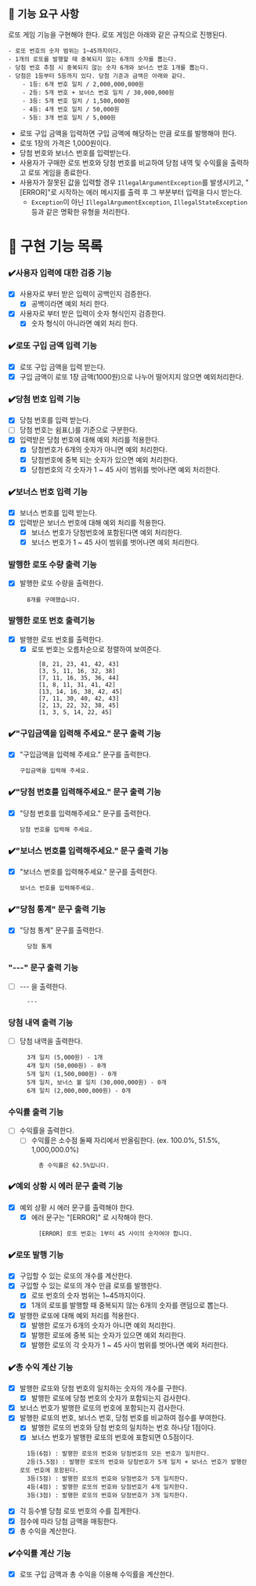 ## 🚀 기능 요구 사항

로또 게임 기능을 구현해야 한다. 로또 게임은 아래와 같은 규칙으로 진행된다.

```
- 로또 번호의 숫자 범위는 1~45까지이다.
- 1개의 로또를 발행할 때 중복되지 않는 6개의 숫자를 뽑는다.
- 당첨 번호 추첨 시 중복되지 않는 숫자 6개와 보너스 번호 1개를 뽑는다.
- 당첨은 1등부터 5등까지 있다. 당첨 기준과 금액은 아래와 같다.
    - 1등: 6개 번호 일치 / 2,000,000,000원
    - 2등: 5개 번호 + 보너스 번호 일치 / 30,000,000원
    - 3등: 5개 번호 일치 / 1,500,000원
    - 4등: 4개 번호 일치 / 50,000원
    - 5등: 3개 번호 일치 / 5,000원
```

- 로또 구입 금액을 입력하면 구입 금액에 해당하는 만큼 로또를 발행해야 한다.
- 로또 1장의 가격은 1,000원이다.
- 당첨 번호와 보너스 번호를 입력받는다.
- 사용자가 구매한 로또 번호와 당첨 번호를 비교하여 당첨 내역 및 수익률을 출력하고 로또 게임을 종료한다.
- 사용자가 잘못된 값을 입력할 경우 `IllegalArgumentException`를 발생시키고, "[ERROR]"로 시작하는 에러 메시지를 출력 후 그 부분부터 입력을 다시 받는다.
    - `Exception`이 아닌 `IllegalArgumentException`, `IllegalStateException` 등과 같은 명확한 유형을 처리한다.

# 📝 구현 기능 목록

### ✔️사용자 입력에 대한 검증 기능

- [x] 사용자로 부터 받은 입력이 공백인지 검증한다.
    - [x] 공백이라면 예외 처리 한다.
- [x] 사용자로 부터 받은 입력이 숫자 형식인지 검증한다.
    - [x] 숫자 형식이 아니라면 예외 처리 한다.

### ✔️로또 구입 금액 입력 기능

- [x] 로또 구입 금액을 입력 받는다.
- [x] 구입 금액이 로또 1장 금액(1000원)으로 나누어 떨어지지 않으면 예외처리한다.

### ✔️당첨 번호 입력 기능

- [x] 당첨 번호를 입력 받는다.
- [ ] 당첨 번호는 쉼표(,)를 기준으로 구분한다.
- [x] 입력받은 당첨 번호에 대해 예외 처리를 적용한다.
    - [x] 당첨번호가 6개의 숫자가 아니면 예외 처리한다.
    - [x] 당첨번호에 중복 되는 숫자가 있으면 예외 처리한다.
    - [x] 당첨번호의 각 숫자가 1 ~ 45 사이 범위를 벗어나면 예외 처리한다.

### ✔️보너스 번호 입력 기능

- [x] 보너스 번호를 입력 받는다.
- [x] 입력받은 보너스 번호에 대해 예외 처리를 적용한다.
    - [x] 보너스 번호가 당첨번호에 포함된다면 예외 처리한다.
    - [x] 보너스 번호가 1 ~ 45 사이 범위를 벗어나면 예외 처리한다.

### 발행한 로또 수량 출력 기능

- [x] 발행한 로또 수량을 출력한다.
  ```
    8개를 구매했습니다.
  ```

### 발행한 로또 번호 출력기능

- [x] 발행한 로또 번호를 출력한다.
    - [x] 로또 번호는 오름차순으로 정렬하여 보여준다.
      ```
        [8, 21, 23, 41, 42, 43]
        [3, 5, 11, 16, 32, 38]
        [7, 11, 16, 35, 36, 44]
        [1, 8, 11, 31, 41, 42]
        [13, 14, 16, 38, 42, 45]
        [7, 11, 30, 40, 42, 43]
        [2, 13, 22, 32, 38, 45]
        [1, 3, 5, 14, 22, 45]
      ```

### ✔️"구입금액을 입력해 주세요." 문구 출력 기능

- [x] "구입금액을 입력해 주세요." 문구를 출력한다.
  ```
  구입금액을 입력해 주세요.
  ```

### ✔️"당첨 번호를 입력해주세요." 문구 출력 기능

- [x] "당첨 번호를 입력해주세요." 문구를 출력한다.
  ```
  당첨 번호를 입력해 주세요.
  ```

### ✔️"보너스 번호를 입력해주세요." 문구 출력 기능

- [x] "보너스 번호를 입력해주세요." 문구를 출력한다.
  ```
  보너스 번호를 입력해주세요.
  ```

### ✔️"당첨 통계" 문구 출력 기능

- [x] "당첨 통계" 문구를 출력한다.
  ```
    당첨 통계
  ```

### "---" 문구 출력 기능

- [ ] --- 을 출력한다.
  ```
    ---
  ```

### 당첨 내역 출력 기능

- [ ] 당첨 내역을 출력한다.
  ```
    3개 일치 (5,000원) - 1개
    4개 일치 (50,000원) - 0개
    5개 일치 (1,500,000원) - 0개
    5개 일치, 보너스 볼 일치 (30,000,000원) - 0개
    6개 일치 (2,000,000,000원) - 0개
  ```

### 수익률 출력 기능

- [ ] 수익률을 출력한다.
    - [ ] 수익률은 소수점 둘째 자리에서 반올림한다. (ex. 100.0%, 51.5%, 1,000,000.0%)
      ```
        총 수익률은 62.5%입니다.
      ```

### ✔️예외 상황 시 에러 문구 출력 기능

- [x] 예외 상황 시 에러 문구를 출력해야 한다.
    - [x] 에러 문구는 "[ERROR]" 로 시작해야 한다.
      ```
        [ERROR] 로또 번호는 1부터 45 사이의 숫자여야 합니다.
      ```

### ✔️로또 발행 기능

- [x] 구입할 수 있는 로또의 개수를 계산한다.
- [x] 구입할 수 있는 로또의 개수 만큼 로또를 발행한다.
    - [x] 로또 번호의 숫자 범위는 1~45까지이다.
    - [x] 1개의 로또를 발행할 때 중복되지 않는 6개의 숫자를 랜덤으로 뽑는다.
- [x] 발행한 로또에 대해 예외 처리를 적용한다.
    - [x] 발행한 로또가 6개의 숫자가 아니면 예외 처리한다.
    - [x] 발행한 로또에 중복 되는 숫자가 있으면 예외 처리한다.
    - [x] 발행한 로또의 각 숫자가 1 ~ 45 사이 범위를 벗어나면 예외 처리한다.

### ✔️총 수익 계산 기능

- [x] 발행한 로또와 당첨 번호의 일치하는 숫자의 개수를 구한다.
    - [x] 발행한 로또에 당첨 번호의 숫자가 포함되는지 검사한다.
- [x] 보너스 번호가 발행한 로또의 번호에 포함되는지 검사한다.
- [x] 발행한 로또의 번호, 보너스 번호, 당첨 번호를 비교하여 점수를 부여한다.
    - [x] 발행한 로또의 번호와 당첨 번호의 일치하는 번호 하나당 1점이다.
    - [x] 보너스 번호가 발행한 로또의 번호에 포함되면 0.5점이다.
  ```
    1등(6점) : 발행한 로또의 번호와 당첨번호의 모든 번호가 일치한다.
    2등(5.5점) : 발행한 로또의 번호와 당첨번호가 5개 일치 + 보너스 번호가 발행란 로또 번호에 포함된다.
    3등(5점) : 발행한 로또의 번호와 당첨번호가 5개 일치한다.
    4등(4점) : 발행한 로또의 번호와 당첨번호가 4개 일치한다.
    3등(3점) : 발행한 로또의 번호와 당첨번호가 3개 일치한다.
  ```
- [x] 각 등수별 당첨 로또 번호의 수를 집계한다.
- [x] 점수에 따라 당첨 금액을 매핑한다.
- [x] 총 수익을 계산한다.

### ✔️수익률 계산 기능

- [x] 로또 구입 금액과 총 수익을 이용해 수익률을 계산한다.
